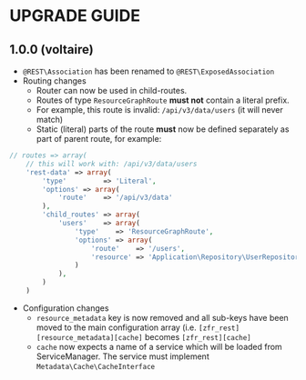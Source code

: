 # UPGRADE GUIDE

## 1.0.0 (voltaire)

* `@REST\Association` has been renamed to `@REST\ExposedAssociation`
* Routing changes
  * Router can now be used in child-routes.
  * Routes of type `ResourceGraphRoute` **must not** contain a literal prefix.
  * For example, this route is invalid: `/api/v3/data/users` (it will never match)
  * Static (literal) parts of the route **must** now be defined separately as part of parent route, for example:

````php
// routes => array(
    // this will work with: /api/v3/data/users
    'rest-data' => array(
        'type'         => 'Literal',
        'options' => array(
            'route'    => '/api/v3/data'
        ),
        'child_routes' => array(
            'users'    => array(
                'type'    => 'ResourceGraphRoute',
                'options' => array(
                    'route'    => '/users',
                    'resource' => 'Application\Repository\UserRepository'
                )
            ),
        )
    )
````

* Configuration changes
  * `resource_metadata` key is now removed and all sub-keys have been moved to the main configuration array
    (i.e. `[zfr_rest][resource_metadata][cache]` becomes `[zfr_rest][cache]`
  * `cache` now expects a name of a service which will be loaded from ServiceManager. The service must
    implement `Metadata\Cache\CacheInterface`
